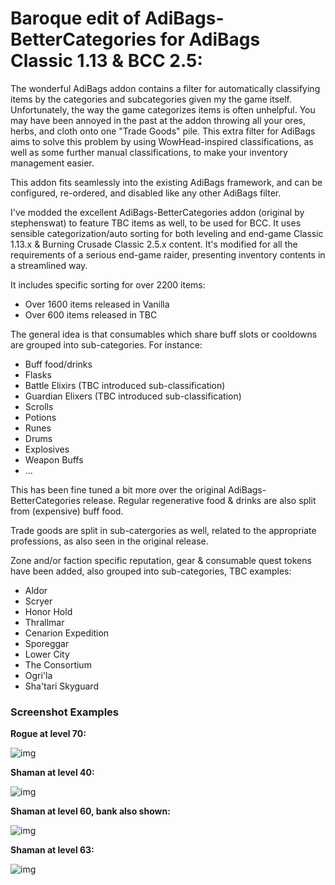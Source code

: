 # Baroque edit of AdiBags-BetterCategories for AdiBags Classic 1.13 & BCC 2.5:

The wonderful AdiBags addon contains a filter for automatically classifying
items by the categories and subcategories given my the game itself.
Unfortunately, the way the game categorizes items is often unhelpful. You
may have been annoyed in the past at the addon throwing all your ores, herbs,
and cloth onto one "Trade Goods" pile. This extra filter for AdiBags aims to
solve this problem by using WowHead-inspired classifications, as well as some
further manual classifications, to make your inventory management easier.

This addon fits seamlessly into the existing AdiBags framework, and can be
configured, re-ordered, and disabled like any other AdiBags filter.

I've modded the excellent AdiBags-BetterCategories addon (original by stephenswat) to feature TBC items as well, to be used for BCC.
It uses sensible categorization/auto sorting for both leveling and end-game Classic 1.13.x & Burning Crusade Classic 2.5.x content.
It's modified for all the requirements of a serious end-game raider, presenting inventory contents in a streamlined way.

It includes specific sorting for over 2200 items:

- Over 1600 items released in Vanilla
- Over 600 items released in TBC

The general idea is that consumables which share buff slots or cooldowns are grouped into sub-categories. For instance:

- Buff food/drinks
- Flasks
- Battle Elixirs (TBC introduced sub-classification)
- Guardian Elixers (TBC introduced sub-classification)
- Scrolls
- Potions
- Runes
- Drums
- Explosives
- Weapon Buffs
- ...

This has been fine tuned a bit more over the original AdiBags-BetterCategories release.
Regular regenerative food & drinks are also split from (expensive) buff food.

Trade goods are split in sub-catergories as well, related to the appropriate professions, as also seen in the original release.

Zone and/or faction specific reputation, gear & consumable quest tokens have been added, also grouped into sub-categories, TBC examples:

- Aldor
- Scryer
- Honor Hold
- Thrallmar
- Cenarion Expedition
- Sporeggar
- Lower City
- The Consortium
- Ogri'la
- Sha'tari Skyguard


### Screenshot Examples

**Rogue at level 70:**

![img](https://i.imgur.com/7lxKnqs.jpg)


**Shaman at level 40:**

![img](https://i.imgur.com/LTLpkUp.jpg)


**Shaman at level 60, bank also shown:**

![img](https://i.imgur.com/x0eYZ0C.jpg)


**Shaman at level 63:**

![img](https://i.imgur.com/MO7yvh5.jpg)

